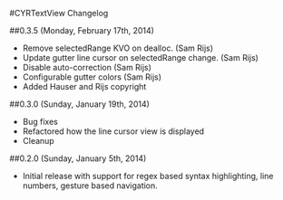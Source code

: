 #CYRTextView Changelog

##0.3.5 (Monday, February 17th, 2014)
 * Remove selectedRange KVO on dealloc. (Sam Rijs)
 * Update gutter line cursor on selectedRange change. (Sam Rijs)
 * Disable auto-correction (Sam Rijs)
 * Configurable gutter colors (Sam Rijs)
 * Added Hauser and Rijs copyright

##0.3.0 (Sunday, January 19th, 2014)
 * Bug fixes
 * Refactored how the line cursor view is displayed
 * Cleanup

##0.2.0 (Sunday, January 5th, 2014)
 * Initial release with support for regex based syntax highlighting, line numbers, gesture based navigation.
